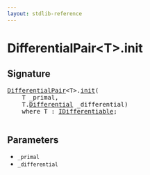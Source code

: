 ```yaml
---
layout: stdlib-reference
---
```


# DifferentialPair\<T\>\.init

## Signature 

<pre>
<a href="/stdlib-reference/types/DifferentialPair/index" class="code_type">DifferentialPair</a>&lt;T&gt;.<a href="/stdlib-reference/types/DifferentialPair/init">init</a>(
    T <span class='code_param'>_primal</span>,
    T.<a href="/stdlib-reference/types/DifferentialPair/Differential">Differential</a> <span class='code_param'>_differential</span>)
    <span class='code_keyword'>where</span> T : <a href="/stdlib-reference/interfaces/IDifferentiable/index" class="code_type">IDifferentiable</a>;

</pre>

## Parameters

* `_primal`
* `_differential`

